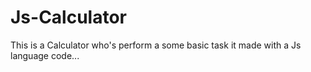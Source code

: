# Js-Calculator
This is a Calculator who's perform a some basic task it made with a Js language code...
